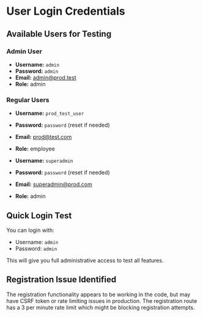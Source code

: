 # User Login Credentials

## Available Users for Testing

### Admin User
- **Username:** `admin`
- **Password:** `admin`
- **Email:** admin@prod.test
- **Role:** admin

### Regular Users
- **Username:** `prod_test_user`
- **Password:** `password` (reset if needed)
- **Email:** prod@test.com
- **Role:** employee

- **Username:** `superadmin`
- **Password:** `password` (reset if needed)
- **Email:** superadmin@prod.com
- **Role:** admin

## Quick Login Test
You can login with:
- Username: `admin`
- Password: `admin`

This will give you full administrative access to test all features.

## Registration Issue Identified
The registration functionality appears to be working in the code, but may have CSRF token or rate limiting issues in production. The registration route has a 3 per minute rate limit which might be blocking registration attempts.